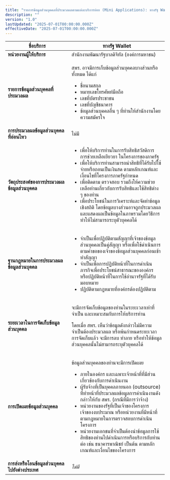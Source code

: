 ```yaml
---
title: "รายการข้อมูลส่วนบุคคลที่ประมวลผลตามแต่ละบริการย่อย (Mini Applications): ทางรัฐ Wallet"
description: ""
version: "1.0"
lastUpdated: "2025-07-01T00:00:00.000Z"
effectiveDate: "2025-07-01T00:00:00.000Z"
---
```


<table>
<thead>
<tr class="header">
<th style="width: 40%"><strong>ชื่อบริการ</strong></th>
<th style="width: 60%"><strong>ทางรัฐ Wallet</strong></th>
</tr>
</thead>
<tbody>
<tr class="odd">
    <td><strong>หน่วยงานผู้ให้บริการ</strong></td>
    <td>สำนักงานพัฒนารัฐบาลดิจิทัล (องค์การมหาชน)</td>
</tr>
<tr class="even">
<td><strong>รายการข้อมูลส่วนบุคคลที่ประมวลผล</strong></td>
<td>
    <p>สพร. อาจมีการเก็บข้อมูลส่วนบุคคลบางส่วนหรือทั้งหมด ได้แก่</p>
    <ul>
        <li>ชื่อนามสกุล</li>
        <li>หมายเลขโทรศัพท์มือถือ</li>
        <li>เลขที่บัตรประชาชน</li>
        <li>เลขที่บัญชีธนาคาร</li>
        <li>ข้อมูลส่วนบุคคลอื่น ๆ ที่ท่านให้สำนักงานโดยความสมัครใจ</li>
    </ul>
</td>
</tr>
<tr class="odd">
<td><strong>การประมวลผลข้อมูลส่วนบุคคลที่อ่อนไหว</strong></td>
<td>ไม่มี</td>
</tr>
<tr class="even">
<td><strong>วัตถุประสงค์ของการประมวลผลข้อมูลส่วนบุคคล</strong></td>
<td>
    <ul>
    <li>เพื่อให้บริการท่านในการรับสิทธิสวัสดิการ การช่วยเหลือเยียวยา
    ในโครงการของภาครัฐ</li>
    <li>เพื่อให้บริการท่านสามารถนำสิทธิที่ได้รับไปใช้จ่ายหรือถอนเป็นเงินสด
    ตามหลักเกณฑ์และเงื่อนไขที่โครงการภาครัฐกำหนด</li>
    <li>เพื่อติดตาม ตรวจสอบ รวมถึงให้ความช่วยเหลือท่านเกี่ยวกับการรับสิทธิและใช้สิทธิต่าง ๆ
    ของท่าน</li>
    <li>เพื่อประโยชน์ในการวิเคราะห์และจัดทำข้อมูลเชิงสถิติ
    โดยข้อมูลบางส่วนอาจถูกประมวลผลและแสดงผลเป็นข้อมูลในภาพรวมโดยวิธีการทำให้ไม่สามารถระบุตัวบุคคลได้</li>
    </ul>
</td>
</tr>
<tr class="odd">
<td><strong>ฐานกฎหมายในการประมวลผลข้อมูลส่วนบุคคล</strong></td>
<td><ul>
    <li>จำเป็นเพื่อปฏิบัติตามสัญญาที่เจ้าของข้อมูลส่วนบุคคลเป็นคู่สัญญา หรือเพื่อใช้ดำเนินการตามคำขอของเจ้าของข้อมูลส่วนบุคคลก่อนเข้าทำสัญญา</li>
    <li>จำเป็นเพื่อการปฏิบัติหน้าที่ในการดำเนินภารกิจเพื่อประโยชน์สาธารณะขององค์กร หรือปฏิบัติหน้าที่ในการใช้อำนาจรัฐที่ได้รับมอบหมาย</li>
    <li>ปฏิบัติตามกฎหมายที่องค์กรต้องปฏิบัติตาม</li>
</ul></td>
</tr>
<tr class="even">
<td><strong>ระยะเวลาในการจัดเก็บข้อมูลส่วนบุคคล</strong></td>
<td><p>จะมีการจัดเก็บข้อมูลของท่านในระยะเวลาเท่าที่จำเป็น
และเหมาะสมกับการให้บริการท่าน</p>
<p>โดยเมื่อ สพร. เห็นว่าข้อมูลดังกล่าวไม่มีความจำเป็นต้องประมวลผล
หรือพ้นกำหนดระยะเวลาการจัดเก็บแล้ว จะมีการลบ ทำลาย
หรือทำให้ข้อมูลส่วนบุคคลนั้นไม่สามารถระบุตัวบุคคลได้</p></td>
</tr>
<tr class="odd">
<td><strong>การเปิดเผยข้อมูลส่วนบุคคล</strong></td>
<td><p>ข้อมูลส่วนบุคคลของท่านจะมีการเปิดเผย</p>
<ul>
    <li>ภายในองค์กร และเฉพาะเจ้าหน้าที่ที่มีส่วนเกี่ยวข้องกับการดำเนินงาน</li>
    <li>ผู้รับจ้างที่เป็นบุคคลภายนอก (outsource) ที่ทำหน้าที่ประมวลผลข้อมูลการดำเนินงานดังกล่าวให้กับ สพร. (กรณีที่มีการว่าจ้าง)</li>
    <li>หน่วยงานของรัฐที่เป็นเจ้าของโครงการ เจ้าของงบประมาณ หรือหน่วยงานที่มีหน้าที่ตามกฎหมายในการตรวจสอบการดำเนินโครงการ</li>
    <li>หน่วยงานเอกชนที่จำเป็นต้องนำข้อมูลการใช้สิทธิของท่านไปดำเนินการหรือบริการกับท่านต่อ เช่น ธนาคารพาณิชย์ เป็นต้น ตามหลักเกณฑ์และเงื่อนไขของโครงการ</li>
</ul>
</tr>
<tr class="even">
<td><strong>การส่งหรือโอนข้อมูลส่วนบุคคลไปยังต่างประเทศ</strong></td>
<td><i>ไม่มี</i></td>
</tr>
</tbody>
</table>